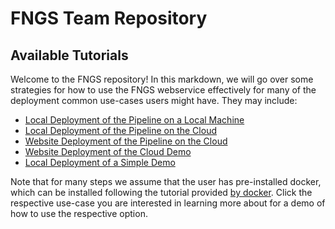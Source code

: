 # FNGS Team Repository

## Available Tutorials

Welcome to the FNGS repository! In this markdown, we will go over some strategies for how to use the FNGS webservice effectively for many of the deployment common use-cases users might have. They may include:

+ [Local Deployment of the Pipeline on a Local Machine](https://github.com/NeuroDataDesign/fngs/blob/master/local_bids.md)
+ [Local Deployment of the Pipeline on the Cloud](https://github.com/NeuroDataDesign/fngs/blob/master/local_cloud.md)
+ [Website Deployment of the Pipeline on the Cloud](https://github.com/NeuroDataDesign/fngs/blob/master/website_cloud.md)
+ [Website Deployment of the Cloud Demo](https://github.com/NeuroDataDesign/fngs/blob/master/website_demo_walkthrough.md)
+ [Local Deployment of a Simple Demo](https://github.com/NeuroDataDesign/fngs/blob/master/local_demo.md)

Note that for many steps we assume that the user has pre-installed docker, which can be installed following the tutorial provided [by docker](https://docs.docker.com/engine/installation/). Click the respective use-case you are interested in learning more about for a demo of how to use the respective option. 
